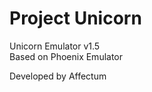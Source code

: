 # Project Unicorn

Unicorn Emulator v1.5   
Based on Phoenix Emulator    
    
      
 Developed by Affectum
